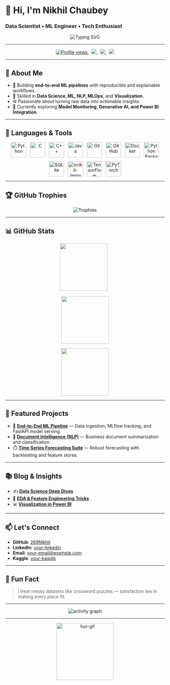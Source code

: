 # 👋 Hi, I'm **Nikhil Chaubey**  
### **Data Scientist • ML Engineer • Tech Enthusiast**

<p align="center">
  <img src="https://readme-typing-svg.demolab.com?font=Fira+Code&weight=500&pause=800&color=00F7FF&center=true&vCenter=true&width=680&lines=Turning+data+into+impact;Modeling+with+clarity+%26+explainability;Building+reproducible+ML+systems" alt="Typing SVG" />
</p>

---

<p align="center">
  <a href="https://github.com/269Nikhil">
    <img src="https://komarev.com/ghpvc/?username=269Nikhil&color=00F7FF&style=flat-square" alt="Profile views" />
  </a>
  &nbsp;
  <a href="https://www.linkedin.com/in/your-linkedin">
    <img src="https://img.shields.io/badge/LinkedIn-0077B5?style=flat-square&logo=linkedin&logoColor=white" />
  </a>
  &nbsp;
  <a href="mailto:your-email@example.com">
    <img src="https://img.shields.io/badge/Email-D14836?style=flat-square&logo=gmail&logoColor=white" />
  </a>
  &nbsp;
  <a href="https://kaggle.com/your-kaggle">
    <img src="https://img.shields.io/badge/Kaggle-20BEFF?style=flat-square&logo=kaggle&logoColor=black" />
  </a>
</p>

---

## 🚀 About Me
- 🔭 Building **end-to-end ML pipelines** with reproducible and explainable workflows.  
- 🧠 Skilled in **Data Science, ML, NLP, MLOps**, and **Visualization**.  
- ⚙️ Passionate about turning raw data into actionable insights.  
- 🌱 Currently exploring **Model Monitoring, Generative AI, and Power BI Integration**.

---

## 🧰 Languages & Tools
<p align="center" style="display:flex; flex-wrap:wrap; gap:12px; justify-content:center;">
  <img src="https://skillicons.dev/icons?i=python" alt="Python" width="48" title="Python" />
  <img src="https://skillicons.dev/icons?i=c" alt="C" width="48" title="C" />
  <img src="https://skillicons.dev/icons?i=cpp" alt="C++" width="48" title="C++" />
  <img src="https://skillicons.dev/icons?i=java" alt="Java" width="48" title="Java" />
  <img src="https://skillicons.dev/icons?i=git" alt="Git" width="48" title="Git" />
  <img src="https://skillicons.dev/icons?i=github" alt="GitHub" width="48" title="GitHub" />
  <img src="https://skillicons.dev/icons?i=docker" alt="Docker" width="48" title="Docker" />
  <img src="https://skillicons.dev/icons?i=py" alt="Python Package" width="48" title="Python Package" />
  <img src="https://skillicons.dev/icons?i=sqlite" alt="SQLite" width="48" title="SQLite" />
  <img src="https://skillicons.dev/icons?i=sklearn" alt="scikit-learn" width="48" title="scikit-learn" />
  <img src="https://skillicons.dev/icons?i=tensorflow" alt="TensorFlow" width="48" title="TensorFlow" />
  <img src="https://skillicons.dev/icons?i=pytorch" alt="PyTorch" width="48" title="PyTorch" />
</p>


---

## 🏆 GitHub Trophies
<p align="center">
  <img src="https://github-profile-trophy.vercel.app/?username=269Nikhil&theme=onedark&no-frame=true&margin-w=10&row=1" alt="Trophies" />
</p>

---

## 📊 GitHub Stats
<p align="center">
  <img src="https://github-readme-stats.vercel.app/api?username=269Nikhil&show_icons=true&theme=radical&count_private=true" height="150px"/>
  &nbsp;
 <p align="center">
  <img src="https://github-readme-streak-stats.herokuapp.com/?user=269Nikhil&theme=radical" height="150px" alt="" />
</p>


<p align="center">
  <img src="https://github-readme-stats.vercel.app/api/top-langs/?username=269Nikhil&layout=compact&theme=radical" height="150px"/>
</p>

---

## 🌟 Featured Projects
- 🔬 [**End-to-End ML Pipeline**](https://github.com/269Nikhil/e2e-ml-pipeline) — Data ingestion, MLflow tracking, and FastAPI model serving.  
- 🧾 [**Document Intelligence (NLP)**](https://github.com/269Nikhil/doc-intel) — Business document summarization and classification.  
- ⏱️ [**Time Series Forecasting Suite**](https://github.com/269Nikhil/time-series-suite) — Robust forecasting with backtesting and feature stores.

---

## 📚 Blog & Insights
- ✍️ [**Data Science Deep Dives**](#)  
- 📘 [**EDA & Feature Engineering Tricks**](#)  
- 📊 [**Visualization in Power BI**](#)

---

## 📫 Let's Connect
- **GitHub**: [269Nikhil](https://github.com/269Nikhil)  
- **LinkedIn**: [your-linkedin](https://www.linkedin.com/in/your-linkedin)  
- **Email**: [your-email@example.com](mailto:your-email@example.com)  
- **Kaggle**: [your-kaggle](https://kaggle.com/your-kaggle)

---

## 🎉 Fun Fact
> I treat messy datasets like crossword puzzles — satisfaction lies in making every piece fit.

---

<p align="center">
  <img src="https://github-readme-activity-graph.vercel.app/graph?username=269Nikhil&theme=react-dark&area=true" alt="activity graph" />
</p>

---

<p align="center">
  <img src="https://media.giphy.com/media/dl9L3ab9khnizTfgCA/giphy.gif" width="180" alt="fun-gif"/>
</p>
